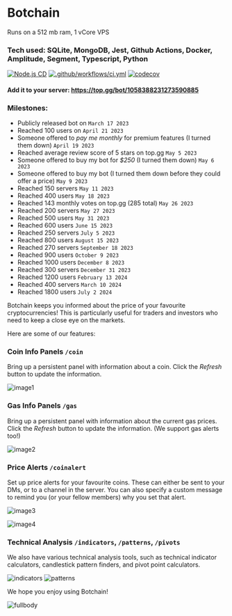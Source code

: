# Botchain

Runs on a 512 mb ram, 1 vCore VPS

### Tech used: SQLite, MongoDB, Jest, Github Actions, Docker, Amplitude, Segment, Typescript, Python

[![Node.js CD](https://github.com/waresnew/crypto-bot/actions/workflows/cd.yml/badge.svg)](https://github.com/waresnew/crypto-bot/actions/workflows/cd.yml)
[![.github/workflows/ci.yml](https://github.com/waresnew/crypto-bot/actions/workflows/ci.yml/badge.svg)](https://github.com/waresnew/crypto-bot/actions/workflows/ci.yml)
[![codecov](https://codecov.io/gh/waresnew/crypto-bot/branch/master/graph/badge.svg?token=0P4VLWTWXL)](https://codecov.io/gh/waresnew/crypto-bot)

#### Add it to your server: https://top.gg/bot/1058388231273590885

### Milestones:

- Publicly released bot on `March 17 2023`
- Reached 100 users on `April 21 2023`
- Someone offered to _pay me monthly_ for premium features (I turned them down) `April 19 2023`
- Reached average review score of 5 stars on top.gg `May 5 2023`
- Someone offered to buy my bot for _$250_ (I turned them down) `May 6 2023`
- Someone offered to buy my bot (I turned them down before they could offer a price) `May 9 2023`
- Reached 150 servers `May 11 2023`
- Reached 400 users `May 18 2023`
- Reached 143 monthly votes on top.gg (285 total) `May 26 2023`
- Reached 200 servers `May 27 2023`
- Reached 500 users `May 31 2023`
- Reached 600 users `June 15 2023`
- Reached 250 servers `July 5 2023`
- Reached 800 users `August 15 2023`
- Reached 270 servers `September 18 2023`
- Reached 900 users `October 9 2023`
- Reached 1000 users `December 8 2023`
- Reached 300 servers `December 31 2023`
- Reached 1200 users `February 13 2024`
- Reached 400 servers `March 10 2024`
- Reached 1800 users `July 2 2024`

Botchain keeps you informed about the price of your favourite cryptocurrencies! This is
particularly useful for traders and investors who need to keep a close eye on the markets.

Here are some of our features:

### Coin Info Panels `/coin`

Bring up a persistent panel with information about a coin. Click the *Refresh* button to update the information.

![image1](https://i.imgur.com/7a1Xb3i.png)

### Gas Info Panels `/gas`

Bring up a persistent panel with information about the current gas prices. Click the *Refresh* button to update the
information.
(We support gas alerts too!)

![image2](https://i.imgur.com/Nqk2Y7p.png)

### Price Alerts `/coinalert`

Set up price alerts for your favourite coins. These can either be sent to your DMs, or to a channel in the server. You
can also specify a custom message to remind you (or your fellow members) why you set that alert.

![image3](https://i.imgur.com/O2GiBZJ.gif)

![image4](https://i.imgur.com/N9JxSpg.png)

### Technical Analysis `/indicators`, `/patterns`, `/pivots`

We also have various technical analysis tools, such as technical indicator calculators, candlestick pattern finders, and
pivot point calculators.

![indicators](https://i.imgur.com/Eg0ekw5.png)
![patterns](https://i.imgur.com/tQGM2Sk.png)

We hope you enjoy using Botchain!

![fullbody](https://i.imgur.com/w33cucZ.png)
